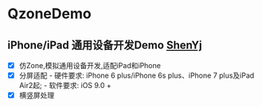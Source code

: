 # QzoneDemo

## iPhone/iPad 通用设备开发Demo [ShenYj](https://github.com/ShenYj)

- [x] 仿Zone,模拟通用设备开发,适配iPad和iPhone 
- [x] 分屏适配 
       - 硬件要求: iPhone 6 plus/iPhone 6s plus、iPhone 7 plus及iPad Air2起;
       - 软件要求: iOS 9.0 +
- [x] 横竖屏处理 
